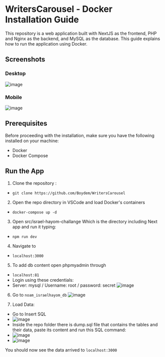 # WritersCarousel - Docker Installation Guide
This repository is a web application built with NextJS as the frontend, PHP and Nginx as the backend, and MySQL as the database. This guide explains how to run the application using Docker.

## Screenshots
### Desktop
![image](https://user-images.githubusercontent.com/93376408/228211017-3afc17d9-4b6f-49da-872a-df0bd557ebb7.png)
### Mobile
![image](https://user-images.githubusercontent.com/93376408/228212084-b5a6bca1-ad68-450d-8dd9-f7d3428c9014.png)


## Prerequisites
Before proceeding with the installation, make sure you have the following installed on your machine:

- Docker
- Docker Compose

## Run the App
1. Clone the repository :
- ``git clone https://github.com/Boydem/WritersCarousel``
2. Open the repo directory in VSCode and load Docker's containers
- ``docker-compose up -d``
3. Open src/israel-hayom-challange Which is the directory including Next app and run it typing:
- ``npm run dev``
4. Navigate to
- ``localhost:3000``
5. To add db content open phpmyadmin through
- ``localhost:81``
- Login using these credentials:
- Server: mysql / Username: root / password: secret
![image](https://user-images.githubusercontent.com/93376408/228273083-4bc4abf6-a6c0-4e02-94b0-e71aeb55f817.png)

6. Go to ``noam_israelhayom_db``
![image](https://user-images.githubusercontent.com/93376408/228273476-49645805-52bb-482a-b493-596650f6f9bc.png)

7. Load Data:
- Go to Insert SQL
- ![image](https://user-images.githubusercontent.com/93376408/228276092-f8fa5145-6638-4b94-a900-9c24193d8aa4.png)
- Inside the repo folder there is dump.sql file that contains the tables and their data, paste its content and run this SQL command:
- ![image](https://user-images.githubusercontent.com/93376408/228274366-3f17a9ae-cc4c-497a-8e32-d6376bb43d6e.png)
- ![image](https://user-images.githubusercontent.com/93376408/228275417-a8613623-2feb-4461-8de3-ed1a09f02ace.png)


You should now see the data arrived to ``localhost:3000``
